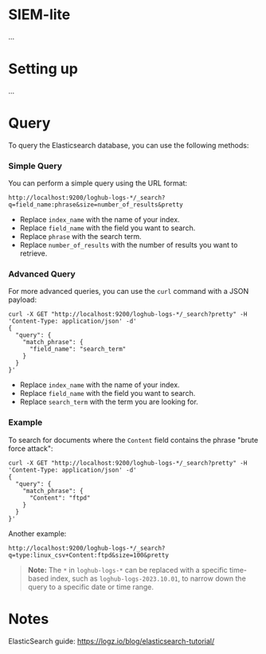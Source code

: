 # SIEM-lite
...

# Setting up
...

# Query
To query the Elasticsearch database, you can use the following methods:

### Simple Query
You can perform a simple query using the URL format:
```
http://localhost:9200/loghub-logs-*/_search?q=field_name:phrase&size=number_of_results&pretty
```
- Replace `index_name` with the name of your index.
- Replace `field_name` with the field you want to search.
- Replace `phrase` with the search term.
- Replace `number_of_results` with the number of results you want to retrieve.

### Advanced Query
For more advanced queries, you can use the `curl` command with a JSON payload:
```
curl -X GET "http://localhost:9200/loghub-logs-*/_search?pretty" -H 'Content-Type: application/json' -d'
{
  "query": {
    "match_phrase": {
      "field_name": "search_term"
    }
  }
}'
```
- Replace `index_name` with the name of your index.
- Replace `field_name` with the field you want to search.
- Replace `search_term` with the term you are looking for.

### Example
To search for documents where the `Content` field contains the phrase "brute force attack":
```
curl -X GET "http://localhost:9200/loghub-logs-*/_search?pretty" -H 'Content-Type: application/json' -d'
{
  "query": {
    "match_phrase": {
      "Content": "ftpd"
    }
  }
}'
```
Another example:
```
http://localhost:9200/loghub-logs-*/_search?q=type:linux_csv+Content:ftpd&size=100&pretty
```

> **Note:** The `*` in `loghub-logs-*` can be replaced with a specific time-based index, such as `loghub-logs-2023.10.01`, to narrow down the query to a specific date or time range.

# Notes
ElasticSearch guide: https://logz.io/blog/elasticsearch-tutorial/
